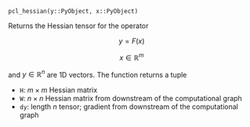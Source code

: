 ```
pcl_hessian(y::PyObject, x::PyObject)
```

Returns the Hessian tensor for the operator 

$$
y = F(x)
$$

$$
x\in \mathbb{R}^m
$$

and $y\in \mathbb{R}^n$ are 1D vectors. The function returns a tuple 

  * `H`: $m\times m$ Hessian matrix
  * `W`: $n\times n$ Hessian matrix from downstream of the computational graph
  * `dy`: length $n$ tensor; gradient from downstream of the computational graph
